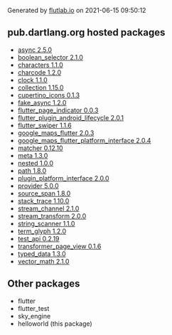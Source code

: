 Generated by [flutlab.io](https://flutlab.io) on 2021-06-15 09:50:12


## pub.dartlang.org hosted packages

 - [async 2.5.0](https://pub.dartlang.org/packages/async/versions/2.5.0)
 - [boolean_selector 2.1.0](https://pub.dartlang.org/packages/boolean_selector/versions/2.1.0)
 - [characters 1.1.0](https://pub.dartlang.org/packages/characters/versions/1.1.0)
 - [charcode 1.2.0](https://pub.dartlang.org/packages/charcode/versions/1.2.0)
 - [clock 1.1.0](https://pub.dartlang.org/packages/clock/versions/1.1.0)
 - [collection 1.15.0](https://pub.dartlang.org/packages/collection/versions/1.15.0)
 - [cupertino_icons 0.1.3](https://pub.dartlang.org/packages/cupertino_icons/versions/0.1.3)
 - [fake_async 1.2.0](https://pub.dartlang.org/packages/fake_async/versions/1.2.0)
 - [flutter_page_indicator 0.0.3](https://pub.dartlang.org/packages/flutter_page_indicator/versions/0.0.3)
 - [flutter_plugin_android_lifecycle 2.0.1](https://pub.dartlang.org/packages/flutter_plugin_android_lifecycle/versions/2.0.1)
 - [flutter_swiper 1.1.6](https://pub.dartlang.org/packages/flutter_swiper/versions/1.1.6)
 - [google_maps_flutter 2.0.3](https://pub.dartlang.org/packages/google_maps_flutter/versions/2.0.3)
 - [google_maps_flutter_platform_interface 2.0.4](https://pub.dartlang.org/packages/google_maps_flutter_platform_interface/versions/2.0.4)
 - [matcher 0.12.10](https://pub.dartlang.org/packages/matcher/versions/0.12.10)
 - [meta 1.3.0](https://pub.dartlang.org/packages/meta/versions/1.3.0)
 - [nested 1.0.0](https://pub.dartlang.org/packages/nested/versions/1.0.0)
 - [path 1.8.0](https://pub.dartlang.org/packages/path/versions/1.8.0)
 - [plugin_platform_interface 2.0.0](https://pub.dartlang.org/packages/plugin_platform_interface/versions/2.0.0)
 - [provider 5.0.0](https://pub.dartlang.org/packages/provider/versions/5.0.0)
 - [source_span 1.8.0](https://pub.dartlang.org/packages/source_span/versions/1.8.0)
 - [stack_trace 1.10.0](https://pub.dartlang.org/packages/stack_trace/versions/1.10.0)
 - [stream_channel 2.1.0](https://pub.dartlang.org/packages/stream_channel/versions/2.1.0)
 - [stream_transform 2.0.0](https://pub.dartlang.org/packages/stream_transform/versions/2.0.0)
 - [string_scanner 1.1.0](https://pub.dartlang.org/packages/string_scanner/versions/1.1.0)
 - [term_glyph 1.2.0](https://pub.dartlang.org/packages/term_glyph/versions/1.2.0)
 - [test_api 0.2.19](https://pub.dartlang.org/packages/test_api/versions/0.2.19)
 - [transformer_page_view 0.1.6](https://pub.dartlang.org/packages/transformer_page_view/versions/0.1.6)
 - [typed_data 1.3.0](https://pub.dartlang.org/packages/typed_data/versions/1.3.0)
 - [vector_math 2.1.0](https://pub.dartlang.org/packages/vector_math/versions/2.1.0)

## Other packages

 - flutter
 - flutter_test
 - sky_engine
 - helloworld (this package)

